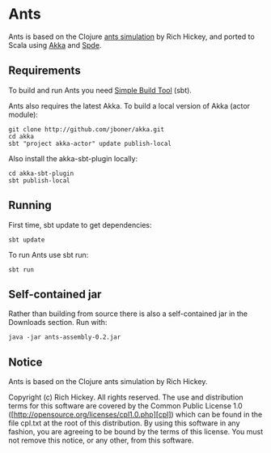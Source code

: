 Ants
====

Ants is based on the Clojure [ants simulation][ants.clj] by Rich Hickey, and ported to Scala using [Akka][akka] and [Spde][spde].

[ants.clj]:http://clojure.googlegroups.com/web/ants.clj
[akka]:http://akkasource.org
[spde]:http://technically.us/spde/


Requirements
------------

To build and run Ants you need [Simple Build Tool][sbt] (sbt).

[sbt]: http://code.google.com/p/simple-build-tool/


Ants also requires the latest Akka. To build a local version of Akka (actor module):

    git clone http://github.com/jboner/akka.git
    cd akka
    sbt "project akka-actor" update publish-local

Also install the akka-sbt-plugin locally:

    cd akka-sbt-plugin
    sbt publish-local


Running
-------

First time, sbt update to get dependencies:

    sbt update

To run Ants use sbt run:

    sbt run


Self-contained jar
------------------

Rather than building from source there is also a self-contained jar in the Downloads section. Run with:

    java -jar ants-assembly-0.2.jar


Notice
------

Ants is based on the Clojure ants simulation by Rich Hickey.

Copyright (c) Rich Hickey. All rights reserved.
The use and distribution terms for this software are covered by the
Common Public License 1.0 ([http://opensource.org/licenses/cpl1.0.php][cpl])
which can be found in the file cpl.txt at the root of this distribution.
By using this software in any fashion, you are agreeing to be bound by
the terms of this license.
You must not remove this notice, or any other, from this software.

[cpl]: http://opensource.org/licenses/cpl1.0.php